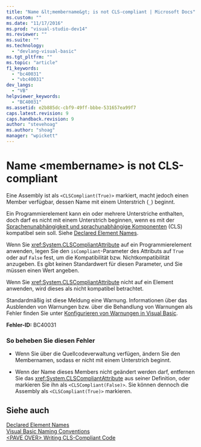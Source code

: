 ```yaml
---
title: "Name &lt;membername&gt; is not CLS-compliant | Microsoft Docs"
ms.custom: ""
ms.date: "11/17/2016"
ms.prod: "visual-studio-dev14"
ms.reviewer: ""
ms.suite: ""
ms.technology: 
  - "devlang-visual-basic"
ms.tgt_pltfrm: ""
ms.topic: "article"
f1_keywords: 
  - "bc40031"
  - "vbc40031"
dev_langs: 
  - "VB"
helpviewer_keywords: 
  - "BC40031"
ms.assetid: e2b885dc-cbf9-49ff-bbbe-531657ea99f7
caps.latest.revision: 9
caps.handback.revision: 9
author: "stevehoag"
ms.author: "shoag"
manager: "wpickett"
---
```

# Name &lt;membername&gt; is not CLS-compliant
Eine Assembly ist als `<CLSCompliant(True)>` markiert, macht jedoch einen Member verfügbar, dessen Name mit einem Unterstrich \(`_`\) beginnt.  
  
 Ein Programmierelement kann ein oder mehrere Unterstriche enthalten, doch darf es nicht mit einem Unterstrich beginnen, wenn es mit der [Sprachenunabhängigkeit und sprachunabhängige Komponenten](../Topic/Language%20Independence%20and%20Language-Independent%20Components.md) \(CLS\) kompatibel sein soll.  Siehe [Declared Element Names](../../../visual-basic/programming-guide/language-features/declared-elements/declared-element-names.md).  
  
 Wenn Sie <xref:System.CLSCompliantAttribute> auf ein Programmierelement anwenden, legen Sie den `isCompliant`\-Parameter des Attributs auf `True` oder auf `False` fest, um die Kompatibilität bzw. Nichtkompatibilität anzugeben.  Es gibt keinen Standardwert für diesen Parameter, und Sie müssen einen Wert angeben.  
  
 Wenn Sie <xref:System.CLSCompliantAttribute> nicht auf ein Element anwenden, wird dieses als nicht kompatibel betrachtet.  
  
 Standardmäßig ist diese Meldung eine Warnung.  Informationen über das Ausblenden von Warnungen bzw. über die Behandlung von Warnungen als Fehler finden Sie unter [Konfigurieren von Warnungen in Visual Basic](/visual-studio/ide/configuring-warnings-in-visual-basic).  
  
 **Fehler\-ID:** BC40031  
  
### So beheben Sie diesen Fehler  
  
-   Wenn Sie über die Quellcodeverwaltung verfügen, ändern Sie den Membernamen, sodass er nicht mit einem Unterstrich beginnt.  
  
-   Wenn der Name dieses Members nicht geändert werden darf, entfernen Sie das <xref:System.CLSCompliantAttribute> aus seiner Definition, oder markieren Sie ihn als `<CLSCompliant(False)>`.  Sie können dennoch die Assembly als `<CLSCompliant(True)>` markieren.  
  
## Siehe auch  
 [Declared Element Names](../../../visual-basic/programming-guide/language-features/declared-elements/declared-element-names.md)   
 [Visual Basic Naming Conventions](../../../visual-basic/programming-guide/program-structure/naming-conventions.md)   
 [\<PAVE OVER\> Writing CLS\-Compliant Code](http://msdn.microsoft.com/de-de/4c705105-69a2-4e5e-b24e-0633bc32c7f3)